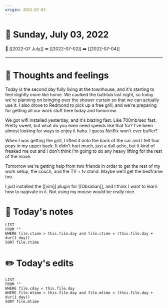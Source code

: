 ```yaml
---
origin: 2022-07-03
---
```

# 📅 Sunday, July 03, 2022
🔀 [[2022-07 July]]
⬅️ [[2022-07-02]]
➡️ [[2022-07-04]]

---
# 💭 Thoughts and feelings
Today is the second day fully living at the townhouse, and it's starting to feel slightly more like home. We caulked the bathtub last night, so today we're planning on bringing over the shower curtain so that we can actually use it. I also drove to Redmond to pick up a free grill, and we're preparing for getting all our work stuff here today and tomorrow. 

We got wifi installed yesterday, and it's blazing fast. Like 700mb/sec fast. Pretty sweet, but what do you even need speeds like that for? I've been almost looking for ways to enjoy it haha. I guess Netflix won't ever buffer?

When I was getting the grill, I lifted it onto the back of the car and I felt four pops in my upper back. It didn't hurt much, just a dull ache, but it kind of freaked me out and I don't think I'm going to do any heavy lifting for the rest of the move. 

Tomorrow we're getting help from two friends in order to get the rest of my work setup, the couch, and the TV + tv stand. Maybe we'll get the bedframe too. 

I just installed the [[vim]] plugin for [[Obsidian]], and I think I want to learn how to nagivate in it. Not using my mouse would be really nice. 

# 📝 Today's notes
```dataview
LIST 
FROM ""
WHERE file.ctime > this.file.day and file.ctime < (this.file.day + dur(1 day))
SORT file.ctime
```
# ✏️ Today's edits
```dataview
LIST
FROM ""
WHERE file.cday < this.file.day
WHERE file.mtime > this.file.day and file.mtime < (this.file.day + dur(1 day))
SORT file.mtime
```